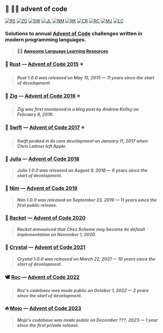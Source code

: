 ## :christmas_tree: :technologist: **advent of code**

[![RS][rs-shd]][rs-url]
[![ZG][zg-shd]][zg-url]
[![SW][sw-shd]][sw-url]
[![JL][jl-shd]][jl-url]
[![NM][nm-shd]][nm-url]
[![RK][rk-shd]][rk-url]
[![CR][cr-shd]][cr-url]
[![RC][rc-shd]][rc-url]
[![MJ][mj-shd]][mj-url]
[![LC][lc-shd]][lc-url]

### Solutions to annual [Advent of Code](https://adventofcode.com/) challenges written in modern programming languages.

> #### :teacher: [Awesome Language Learning Resources](https://github.com/tensorush/Awesome-Langs-Learning)

### :crab: [Rust](2015-Rust) — [Advent of Code 2015](https://adventofcode.com/2015) :star:

> #### _Rust 1.0.0 was released on May 15, 2015 — 11 years since the start of development._

### :lizard: [Zig](2016-Zig) — [Advent of Code 2016](https://adventofcode.com/2016) :star:

> #### _Zig was first mentioned in a blog post by Andrew Kelley on February 8, 2016._

### :eagle: [Swift](2017-Swift) — [Advent of Code 2017](https://adventofcode.com/2017) :star:

> #### _Swift peaked in its core development on January 11, 2017 when Chris Lattner left Apple._

### :juggling_person: [Julia](2018-Julia) — [Advent of Code 2018](https://adventofcode.com/2018)

> #### _Julia 1.0.0 was released on August 9, 2018 — 9 years since the start of development._

### :crown: [Nim](2019-Nim) — [Advent of Code 2019](https://adventofcode.com/2019)

> #### _Nim 1.0.0 was released on September 23, 2019 — 11 years since the first public release._

### :badminton: [Racket](2020-Racket) — [Advent of Code 2020](https://adventofcode.com/2020)

> #### _Racket announced that Chez Scheme may become its default implementation on November 1, 2020._

### :white_square_button: [Crystal](2021-Crystal) — [Advent of Code 2021](https://adventofcode.com/2021)

> #### _Crystal 1.0.0 was released on March 22, 2021 — 10 years since the start of development._

### :dove: [Roc](2022-Roc) — [Advent of Code 2022](https://adventofcode.com/2022)

> #### _Roc's codebase was made public on October 1, 2022 — 2 years since the start of development._

### :fire: [Mojo](2023-Mojo) — [Advent of Code 2023](https://adventofcode.com/2023)

> #### _Mojo's codebase was made public on December ???, 2023 — 1 year since the first private release._

<!-- MARKDOWN LINKS -->

[rs-shd]: https://img.shields.io/badge/rs-black.svg?style=for-the-badge&logo=rust&logoColor=7C5642
[rs-url]: https://www.rust-lang.org/
[zg-shd]: https://img.shields.io/badge/zg-black.svg?style=for-the-badge&logo=zig&logoColor=F6A516
[zg-url]: https://ziglang.org/
[sw-shd]: https://img.shields.io/badge/sw-black.svg?style=for-the-badge&logo=swift&logoColor=FE7B35
[sw-url]: https://www.swift.com/
[jl-shd]: https://img.shields.io/badge/jl-black.svg?style=for-the-badge&logo=julia&logoColor=A270BA
[jl-url]: https://julialang.org/
[nm-shd]: https://img.shields.io/badge/nm-black.svg?style=for-the-badge&logo=nim&logoColor=F2D401
[nm-url]: https://nim-lang.org/
[rk-shd]: https://img.shields.io/badge/rk-black.svg?style=for-the-badge&logo=racket&logoColor=3E5BA9
[rk-url]: https://racket-lang.org/
[cr-shd]: https://img.shields.io/badge/cr-black.svg?style=for-the-badge&logo=crystal&logoColor=FFFFFF
[cr-url]: https://crystal-lang.org/
[rc-shd]: https://img.shields.io/badge/rc-black.svg?style=for-the-badge&logo=fluentd&logoColor=9C7BEA
[rc-url]: https://www.roc-lang.org/
[mj-shd]: https://img.shields.io/badge/mj-black.svg?style=for-the-badge&logo=fireship&logoColor=FF6522
[mj-url]: https://www.modular.com/mojo
[lc-shd]: https://img.shields.io/github/license/tensorush/advent-of-code.svg?style=for-the-badge&labelColor=black
[lc-url]: https://github.com/tensorush/advent-of-code/blob/master/LICENSE.md
